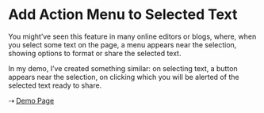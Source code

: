 # Add Action Menu to Selected Text

You might’ve seen this feature in many online editors or blogs, where, when you select some text on the page, a menu appears near the selection, showing options to format or share the selected text.

In my demo, I’ve created something similar: on selecting text, a button appears near the selection, on clicking which you will be alerted of the selected text ready to share.

&#x21e2; <a href="http://bit.ly/selectedTextMenu" target=_blank>Demo Page</a>
